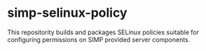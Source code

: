 # simp-selinux-policy

This repositority builds and packages SELinux policies suitable for
configuring permissions on SIMP provided server components.

